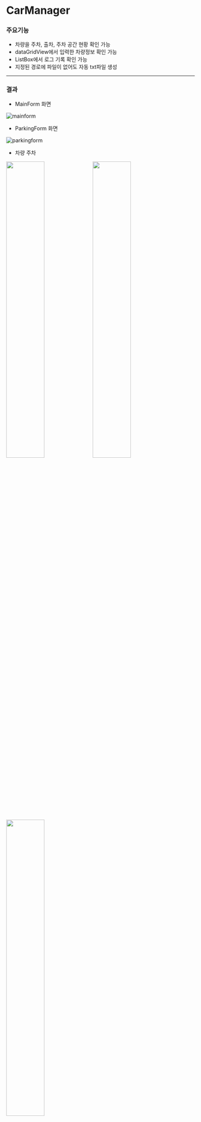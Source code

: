 # CarManager
### 주요기능
- 차량을 주차, 출차, 주차 공간 현황 확인 가능
- dataGridView에서 입력한 차량정보 확인 가능
- ListBox에서 로그 기록 확인 가능
- 지정된 경로에 파일이 없어도 자동 txt파일 생성

***

### 결과

- MainForm 화면   

![mainform](https://user-images.githubusercontent.com/60810356/87286828-4f710680-c534-11ea-9cad-30793a427c28.PNG)

- ParkingForm 화면  

![parkingform](https://user-images.githubusercontent.com/60810356/87286833-513aca00-c534-11ea-9628-2aefe24d52bd.PNG)

- 차량 주차   

<div>   
<img width="45%" src="https://user-images.githubusercontent.com/60810356/87286836-513aca00-c534-11ea-871d-fa9ddde0af03.PNG">
<img width="45%" src="https://user-images.githubusercontent.com/60810356/87286840-51d36080-c534-11ea-8a90-ca52e0ddbb74.PNG">
<img width="45%" src="https://user-images.githubusercontent.com/60810356/87286843-526bf700-c534-11ea-81b0-7551cb841766.PNG">
</div>

- 공간번호 확인   

  + 차량이 있을 때
<div>   
<img width="45%" src="https://user-images.githubusercontent.com/60810356/87286844-526bf700-c534-11ea-88b5-820df8f20fdb.PNG">
<img width="45%" src="https://user-images.githubusercontent.com/60810356/87286845-53048d80-c534-11ea-9073-18e90fe440e5.PNG">
</div>

  + 차량이 없을 때   
  
<div>   
<img width="45%" src="https://user-images.githubusercontent.com/60810356/87286847-539d2400-c534-11ea-9ffe-756bdb87444a.PNG">
<img width="45%" src="https://user-images.githubusercontent.com/60810356/87286850-539d2400-c534-11ea-8d84-625ef16e9817.PNG">
</div>

- 차량 출차   

<div>   
<img width="45%" src="https://user-images.githubusercontent.com/60810356/87286851-5435ba80-c534-11ea-9a15-6dab7cc1b4bb.PNG">
<img width="45%" src="https://user-images.githubusercontent.com/60810356/87286855-54ce5100-c534-11ea-90d3-19fcc13385bb.PNG">
</div>


